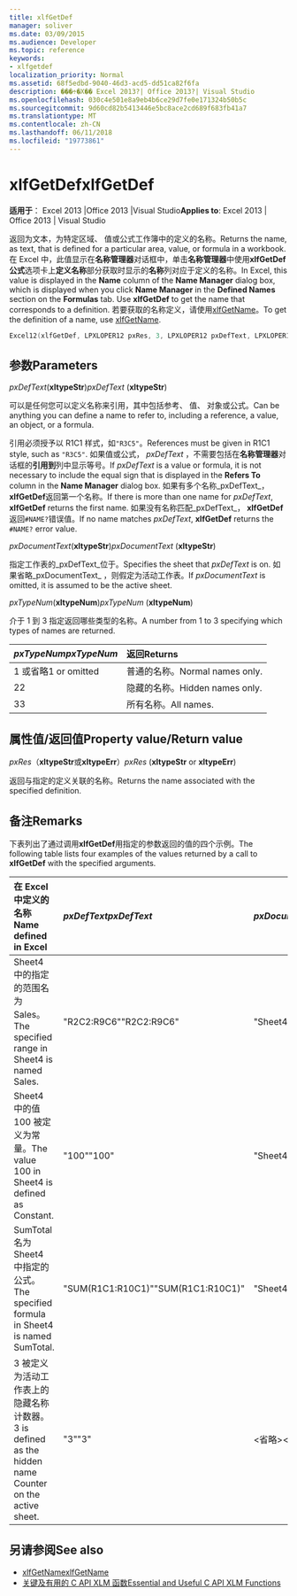 ```yaml
---
title: xlfGetDef
manager: soliver
ms.date: 03/09/2015
ms.audience: Developer
ms.topic: reference
keywords:
- xlfgetdef
localization_priority: Normal
ms.assetid: 68f5edbd-9040-46d3-acd5-dd51ca82f6fa
description: ���÷�Χ�� Excel 2013?| Office 2013?| Visual Studio
ms.openlocfilehash: 030c4e501e8a9eb4b6ce29d7fe0e171324b50b5c
ms.sourcegitcommit: 9d60cd82b5413446e5bc8ace2cd689f683fb41a7
ms.translationtype: MT
ms.contentlocale: zh-CN
ms.lasthandoff: 06/11/2018
ms.locfileid: "19773861"
---
```

# <a name="xlfgetdef"></a><span data-ttu-id="28b82-104">xlfGetDef</span><span class="sxs-lookup"><span data-stu-id="28b82-104">xlfGetDef</span></span>

<span data-ttu-id="28b82-105">**适用于**： Excel 2013 |Office 2013 |Visual Studio</span><span class="sxs-lookup"><span data-stu-id="28b82-105">**Applies to**: Excel 2013 | Office 2013 | Visual Studio</span></span> 
  
<span data-ttu-id="28b82-106">返回为文本，为特定区域、 值或公式工作簿中的定义的名称。</span><span class="sxs-lookup"><span data-stu-id="28b82-106">Returns the name, as text, that is defined for a particular area, value, or formula in a workbook.</span></span> <span data-ttu-id="28b82-107">在 Excel 中，此值显示在**名称管理器**对话框中，单击**名称管理器**中使用**xlfGetDef** **公式**选项卡上**定义名称**部分获取时显示的**名称**列对应于定义的名称。</span><span class="sxs-lookup"><span data-stu-id="28b82-107">In Excel, this value is displayed in the **Name** column of the **Name Manager** dialog box, which is displayed when you click **Name Manager** in the **Defined Names** section on the **Formulas** tab. Use **xlfGetDef** to get the name that corresponds to a definition.</span></span> <span data-ttu-id="28b82-108">若要获取的名称定义，请使用[xlfGetName](xlfgetname.md)。</span><span class="sxs-lookup"><span data-stu-id="28b82-108">To get the definition of a name, use [xlfGetName](xlfgetname.md).</span></span>
  
```cpp
Excel12(xlfGetDef, LPXLOPER12 pxRes, 3, LPXLOPER12 pxDefText, LPXLOPER12 pxDocumentText, LPXLOPER12 pxTypeNum);
```

## <a name="parameters"></a><span data-ttu-id="28b82-109">参数</span><span class="sxs-lookup"><span data-stu-id="28b82-109">Parameters</span></span>

<span data-ttu-id="28b82-110">_pxDefText_(**xltypeStr**)</span><span class="sxs-lookup"><span data-stu-id="28b82-110">_pxDefText_ (**xltypeStr**)</span></span>
  
<span data-ttu-id="28b82-111">可以是任何您可以定义名称来引用，其中包括参考、 值、 对象或公式。</span><span class="sxs-lookup"><span data-stu-id="28b82-111">Can be anything you can define a name to refer to, including a reference, a value, an object, or a formula.</span></span>
  
<span data-ttu-id="28b82-112">引用必须授予以 R1C1 样式，如`"R3C5"`。</span><span class="sxs-lookup"><span data-stu-id="28b82-112">References must be given in R1C1 style, such as  `"R3C5"`.</span></span> <span data-ttu-id="28b82-113">如果值或公式， _pxDefText_ ，不需要包括在**名称管理器**对话框的**引用到**列中显示等号。</span><span class="sxs-lookup"><span data-stu-id="28b82-113">If  _pxDefText_ is a value or formula, it is not necessary to include the equal sign that is displayed in the **Refers To** column in the **Name Manager** dialog box.</span></span> <span data-ttu-id="28b82-114">如果有多个名称_pxDefText_， **xlfGetDef**返回第一个名称。</span><span class="sxs-lookup"><span data-stu-id="28b82-114">If there is more than one name for  _pxDefText_, **xlfGetDef** returns the first name.</span></span> <span data-ttu-id="28b82-115">如果没有名称匹配_pxDefText_， **xlfGetDef**返回`#NAME?`错误值。</span><span class="sxs-lookup"><span data-stu-id="28b82-115">If no name matches  _pxDefText_, **xlfGetDef** returns the  `#NAME?` error value.</span></span> 
  
<span data-ttu-id="28b82-116">_pxDocumentText_(**xltypeStr**)</span><span class="sxs-lookup"><span data-stu-id="28b82-116">_pxDocumentText_ (**xltypeStr**)</span></span>
  
<span data-ttu-id="28b82-117">指定工作表的_pxDefText_位于。</span><span class="sxs-lookup"><span data-stu-id="28b82-117">Specifies the sheet that  _pxDefText_ is on.</span></span> <span data-ttu-id="28b82-118">如果省略_pxDocumentText_ ，则假定为活动工作表。</span><span class="sxs-lookup"><span data-stu-id="28b82-118">If  _pxDocumentText_ is omitted, it is assumed to be the active sheet.</span></span> 
  
<span data-ttu-id="28b82-119">_pxTypeNum_(**xltypeNum**)</span><span class="sxs-lookup"><span data-stu-id="28b82-119">_pxTypeNum_ (**xltypeNum**)</span></span>
  
<span data-ttu-id="28b82-120">介于 1 到 3 指定返回哪些类型的名称。</span><span class="sxs-lookup"><span data-stu-id="28b82-120">A number from 1 to 3 specifying which types of names are returned.</span></span>
  
|<span data-ttu-id="28b82-121">**_pxTypeNum_**</span><span class="sxs-lookup"><span data-stu-id="28b82-121">**_pxTypeNum_**</span></span>|<span data-ttu-id="28b82-122">**返回**</span><span class="sxs-lookup"><span data-stu-id="28b82-122">**Returns**</span></span>|
|:-----|:-----|
|<span data-ttu-id="28b82-123">1 或省略</span><span class="sxs-lookup"><span data-stu-id="28b82-123">1 or omitted</span></span>  <br/> |<span data-ttu-id="28b82-124">普通的名称。</span><span class="sxs-lookup"><span data-stu-id="28b82-124">Normal names only.</span></span>  <br/> |
|<span data-ttu-id="28b82-125">2</span><span class="sxs-lookup"><span data-stu-id="28b82-125">2</span></span>  <br/> |<span data-ttu-id="28b82-126">隐藏的名称。</span><span class="sxs-lookup"><span data-stu-id="28b82-126">Hidden names only.</span></span>  <br/> |
|<span data-ttu-id="28b82-127">3</span><span class="sxs-lookup"><span data-stu-id="28b82-127">3</span></span>  <br/> |<span data-ttu-id="28b82-128">所有名称。</span><span class="sxs-lookup"><span data-stu-id="28b82-128">All names.</span></span>  <br/> |
   
## <a name="property-valuereturn-value"></a><span data-ttu-id="28b82-129">属性值/返回值</span><span class="sxs-lookup"><span data-stu-id="28b82-129">Property value/Return value</span></span>

 <span data-ttu-id="28b82-130">_pxRes_（**xltypeStr**或**xltypeErr**）</span><span class="sxs-lookup"><span data-stu-id="28b82-130">_pxRes_ (**xltypeStr** or **xltypeErr**)</span></span>
  
<span data-ttu-id="28b82-131">返回与指定的定义关联的名称。</span><span class="sxs-lookup"><span data-stu-id="28b82-131">Returns the name associated with the specified definition.</span></span>
  
## <a name="remarks"></a><span data-ttu-id="28b82-132">备注</span><span class="sxs-lookup"><span data-stu-id="28b82-132">Remarks</span></span>

<span data-ttu-id="28b82-133">下表列出了通过调用**xlfGetDef**用指定的参数返回的值的四个示例。</span><span class="sxs-lookup"><span data-stu-id="28b82-133">The following table lists four examples of the values returned by a call to **xlfGetDef** with the specified arguments.</span></span> 
  
|<span data-ttu-id="28b82-134">**在 Excel 中定义的名称**</span><span class="sxs-lookup"><span data-stu-id="28b82-134">**Name defined in Excel**</span></span>|<span data-ttu-id="28b82-135">**_pxDefText_**</span><span class="sxs-lookup"><span data-stu-id="28b82-135">**_pxDefText_**</span></span>|<span data-ttu-id="28b82-136">**_pxDocumentText_**</span><span class="sxs-lookup"><span data-stu-id="28b82-136">**_pxDocumentText_**</span></span>|<span data-ttu-id="28b82-137">**_pxTypeNum_**</span><span class="sxs-lookup"><span data-stu-id="28b82-137">**_pxTypeNum_**</span></span>|<span data-ttu-id="28b82-138">**返回值**</span><span class="sxs-lookup"><span data-stu-id="28b82-138">**Value Returned**</span></span>|
|:-----|:-----|:-----|:-----|:-----|
|<span data-ttu-id="28b82-139">Sheet4 中的指定的范围名为 Sales。</span><span class="sxs-lookup"><span data-stu-id="28b82-139">The specified range in Sheet4 is named Sales.</span></span>  <br/> |<span data-ttu-id="28b82-140">"R2C2:R9C6"</span><span class="sxs-lookup"><span data-stu-id="28b82-140">"R2C2:R9C6"</span></span>  <br/> |<span data-ttu-id="28b82-141">"Sheet4"</span><span class="sxs-lookup"><span data-stu-id="28b82-141">"Sheet4"</span></span>  <br/> |<span data-ttu-id="28b82-142">\<省略\></span><span class="sxs-lookup"><span data-stu-id="28b82-142">\<omitted\></span></span>  <br/> |<span data-ttu-id="28b82-143">"Sales"</span><span class="sxs-lookup"><span data-stu-id="28b82-143">"Sales"</span></span>  <br/> |
|<span data-ttu-id="28b82-144">Sheet4 中的值 100 被定义为常量。</span><span class="sxs-lookup"><span data-stu-id="28b82-144">The value 100 in Sheet4 is defined as Constant.</span></span>  <br/> |<span data-ttu-id="28b82-145">"100"</span><span class="sxs-lookup"><span data-stu-id="28b82-145">"100"</span></span>  <br/> |<span data-ttu-id="28b82-146">"Sheet4"</span><span class="sxs-lookup"><span data-stu-id="28b82-146">"Sheet4"</span></span>  <br/> |<span data-ttu-id="28b82-147">\<省略\></span><span class="sxs-lookup"><span data-stu-id="28b82-147">\<omitted\></span></span>  <br/> |<span data-ttu-id="28b82-148">"常量"</span><span class="sxs-lookup"><span data-stu-id="28b82-148">"Constant"</span></span>  <br/> |
|<span data-ttu-id="28b82-149">SumTotal 名为 Sheet4 中指定的公式。</span><span class="sxs-lookup"><span data-stu-id="28b82-149">The specified formula in Sheet4 is named SumTotal.</span></span>  <br/> |<span data-ttu-id="28b82-150">"SUM(R1C1:R10C1)"</span><span class="sxs-lookup"><span data-stu-id="28b82-150">"SUM(R1C1:R10C1)"</span></span>  <br/> |<span data-ttu-id="28b82-151">"Sheet4"</span><span class="sxs-lookup"><span data-stu-id="28b82-151">"Sheet4"</span></span>  <br/> |<span data-ttu-id="28b82-152">\<省略\></span><span class="sxs-lookup"><span data-stu-id="28b82-152">\<omitted\></span></span>  <br/> |<span data-ttu-id="28b82-153">"SumTotal"</span><span class="sxs-lookup"><span data-stu-id="28b82-153">"SumTotal"</span></span>  <br/> |
|<span data-ttu-id="28b82-154">3 被定义为活动工作表上的隐藏名称计数器。</span><span class="sxs-lookup"><span data-stu-id="28b82-154">3 is defined as the hidden name Counter on the active sheet.</span></span>  <br/> |<span data-ttu-id="28b82-155">"3"</span><span class="sxs-lookup"><span data-stu-id="28b82-155">"3"</span></span>  <br/> |<span data-ttu-id="28b82-156">\<省略\></span><span class="sxs-lookup"><span data-stu-id="28b82-156">\<omitted\></span></span>  <br/> |<span data-ttu-id="28b82-157">2</span><span class="sxs-lookup"><span data-stu-id="28b82-157">2</span></span>  <br/> |<span data-ttu-id="28b82-158">"计数器"</span><span class="sxs-lookup"><span data-stu-id="28b82-158">"Counter"</span></span>  <br/> |
   
## <a name="see-also"></a><span data-ttu-id="28b82-159">另请参阅</span><span class="sxs-lookup"><span data-stu-id="28b82-159">See also</span></span>

- [<span data-ttu-id="28b82-160">xlfGetName</span><span class="sxs-lookup"><span data-stu-id="28b82-160">xlfGetName</span></span>](xlfgetname.md)
- [<span data-ttu-id="28b82-161">关键及有用的 C API XLM 函数</span><span class="sxs-lookup"><span data-stu-id="28b82-161">Essential and Useful C API XLM Functions</span></span>](essential-and-useful-c-api-xlm-functions.md)

